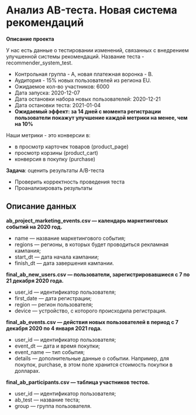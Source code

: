 # Анализ AB-теста. Новая система рекомендаций

**Описание проекта**

У нас есть данные о тестировании изменений, связанных с внедрением улучшенной системы рекомендаций. Название теста - recommender_system_test. 

- Контрольная группа - A, новая платежная воронка - B. 
- Аудитория - 15% новых пользователей из региона EU.
- Ожидаемое кол-во участников: 6000 
- Дата запуска: 2020-12-07
- Дата остановки набора новых пользователей: 2020-12-21
- Дата остановки теста: 2021-01-04
- **Ожидаемый эффект: за 14 дней с момента регистрации пользователи покажут улучшение каждой метрики на менее, чем на 10%**

Наши метрики - это конверсии в:
- в просмотр карточек товаров (product_page)
- просмотр корзины (product_cart)
- конверсия в покупку (purchase)

**Задача**: оценить результаты A/B-теста


*   Проверить корректность проведения теста
*   Проанализировать результаты


## Описание данных

**ab_project_marketing_events.csv — календарь маркетинговых событий на 2020 год.**
- name — название маркетингового события;
- regions — регионы, в которых будет проводиться рекламная кампания;
- start_dt — дата начала кампании;
- finish_dt — дата завершения кампании.

**final_ab_new_users.csv — пользователи, зарегистрировавшиеся с 7 по 21 декабря 2020 года.**
- user_id — идентификатор пользователя;
- first_date — дата регистрации;
- region — регион пользователя;
- device — устройство, с которого происходила регистрация.

**final_ab_events.csv — действия новых пользователей в период с 7 декабря 2020 по 4 января 2021 года.**

- user_id — идентификатор пользователя;
- event_dt — дата и время покупки;
- event_name — тип события;
- details — дополнительные данные о событии. Например, для покупок,
purchase, в этом поле хранится стоимость покупки в долларах.


**final_ab_participants.csv — таблица участников тестов.**
- user_id — идентификатор пользователя;
- ab_test — название теста;
- group — группа пользователя.